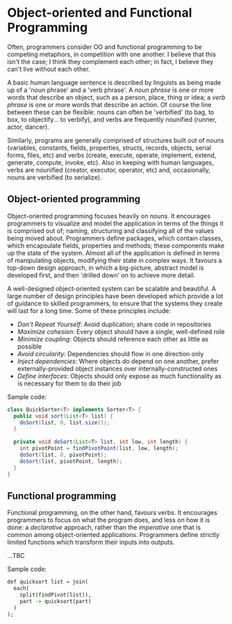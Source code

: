 # Object-oriented and Functional Programming

Often, programmers consider OO and functional programming to be competing metaphors, in competition with one another.  I believe that this isn't the case; I think they complement each other; in fact, I believe they can't live without each other.

A basic human language sentence is described by linguists as being made up of a 'noun phrase' and a 'verb phrase'.  A *noun phrase* is one or more words that describe an object, such as a person, place, thing or idea; a *verb phrase* is one or more words that describe an action.  Of course the line between these can be flexible: nouns can often be 'verbified' (to bag, to box, to objectify... to verbify), and verbs are frequently nounified (runner, actor, dancer).

Similarly, programs are generally comprised of structures built out of nouns (variables, constants, fields, properties, structs, records, objects, serial forms, files, etc) and verbs (create, execute, operate, implement, extend, generate, compute, invoke, etc).  Also in keeping with human languages, verbs are nounified (creator, executor, operator, etc) and, occasionally, nouns are verbified (to serialize).

## Object-oriented programming

Object-oriented programming focuses heavily on nouns.  It encourages programmers to visualize and model the application in terms of the things it is comprised out of; naming, structuring and classifying all of the values being moved about.  Programmers define packages, which contain classes, which encapsulate fields, properties and methods; these components make up the state of the system.  Almost all of the application is defined in terms of manipulating objects, modifying their state in complex ways.  It favours a top-down design approach, in which a big-picture, abstract model is developed first, and then 'drilled down' on to achieve more detail.

A well-designed object-oriented system can be scalable and beautiful.  A large number of design principles have been developed which provide a lot of guidance to skilled programmers, to ensure that the systems they create will last for a long time.  Some of these principles include:

* *Don't Repeat Yourself*: Avoid duplication; share code in repositories
* *Maximize cohesion*: Every object should have a single, well-defined role
* *Minimize coupling*: Objects should reference each other as little as possible
* *Avoid circularity*: Dependencies should flow in one direction only
* *Inject dependencies*: Where objects do depend on one another, prefer externally-provided object instances over internally-constructed ones
* *Define interfaces*: Objects should only expose as much functionality as is necessary for them to do their job

Sample code:
```java
class QuickSorter<T> implements Sorter<T> {
  public void sort(List<T> list) {
    doSort(list, 0, list.size());
  }
  
  private void doSort(List<T> list, int low, int length) {
    int pivotPoint = findPivotPoint(list, low, length);
    doSort(list, 0, pivotPoint);
    doSort(list, pivotPoint, length);
  }
}
```

## Functional programming

Functional programming, on the other hand, favours verbs.  It encourages programmers to focus on what the program does, and less on how it is done: a *declarative* approach, rather than the *imperative* one that is common among object-oriented applications.  Programmers define strictly limited functions which transform their inputs into outputs.

...TBC

Sample code:
```haskell
def quicksort list = join(
  each(
    split(findPivot(list)), 
    part -> quicksort(part)
  )
);
```
